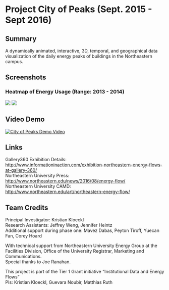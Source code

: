 # Project City of Peaks (Sept. 2015 - Sept 2016)

## Summary
A dynamically animated, interactive, 3D, temporal, and geographical data visualization of the daily energy peaks of buildings in the Northeastern campus.

## Screenshots

### Heatmap of Energy Usage (Range: 2013 - 2014)
<img src="https://raw.githubusercontent.com/BeanRider/CityOfPeaks/master/peakmap.png" />
<img src="https://raw.githubusercontent.com/BeanRider/CityOfPeaks/master/app-1.png" />

### 

## Video Demo
[![City of Peaks Demo Video](https://img.youtube.com/vi/O27mHm7zIr4/0.jpg)](https://www.youtube.com/watch?v=O27mHm7zIr4)

## Links
Gallery360 Exhibition Details: http://www.informationinaction.com/exhibition-northeastern-energy-flows-at-gallery-360/<br />
Northeastern University Press: http://www.northeastern.edu/news/2016/08/energy-flow/<br />
Northeastern University CAMD: http://www.northeastern.edu/art/northeastern-energy-flow/

## Team Credits
Principal Investigator: Kristian Kloeckl<br />
Research Assistants: Jeffrey Weng, Jennifer Heintz<br />
Additional support during phase one: Mavez Dabas, Peyton Tiroff, Yuecan Fan, Corey Hoard<br />

With technical support from Northeastern University Energy Group at the Facilities Division, Office of the University Registrar, Marketing and Communications.<br />
Special thanks to Joe Ranahan.

This project is part of the Tier 1 Grant initiative “Institutional Data and Energy Flows”<br />
PIs: Kristian Kloeckl, Guevara Noubir, Matthias Ruth
